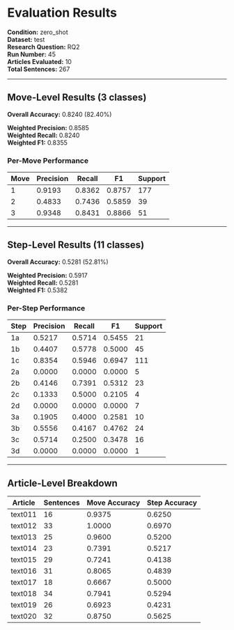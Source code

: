 # Evaluation Results

**Condition:** zero_shot  
**Dataset:** test  
**Research Question:** RQ2  
**Run Number:** 45  
**Articles Evaluated:** 10  
**Total Sentences:** 267  

---

## Move-Level Results (3 classes)

**Overall Accuracy:** 0.8240 (82.40%)  

**Weighted Precision:** 0.8585  
**Weighted Recall:** 0.8240  
**Weighted F1:** 0.8355  

### Per-Move Performance

| Move | Precision | Recall | F1 | Support |
|------|-----------|--------|----|---------|
| 1 | 0.9193 | 0.8362 | 0.8757 | 177 |
| 2 | 0.4833 | 0.7436 | 0.5859 | 39 |
| 3 | 0.9348 | 0.8431 | 0.8866 | 51 |

---

## Step-Level Results (11 classes)

**Overall Accuracy:** 0.5281 (52.81%)  

**Weighted Precision:** 0.5917  
**Weighted Recall:** 0.5281  
**Weighted F1:** 0.5382  

### Per-Step Performance

| Step | Precision | Recall | F1 | Support |
|------|-----------|--------|----|---------|
| 1a | 0.5217 | 0.5714 | 0.5455 | 21 |
| 1b | 0.4407 | 0.5778 | 0.5000 | 45 |
| 1c | 0.8354 | 0.5946 | 0.6947 | 111 |
| 2a | 0.0000 | 0.0000 | 0.0000 | 5 |
| 2b | 0.4146 | 0.7391 | 0.5312 | 23 |
| 2c | 0.1333 | 0.5000 | 0.2105 | 4 |
| 2d | 0.0000 | 0.0000 | 0.0000 | 7 |
| 3a | 0.1905 | 0.4000 | 0.2581 | 10 |
| 3b | 0.5556 | 0.4167 | 0.4762 | 24 |
| 3c | 0.5714 | 0.2500 | 0.3478 | 16 |
| 3d | 0.0000 | 0.0000 | 0.0000 | 1 |

---

## Article-Level Breakdown

| Article | Sentences | Move Accuracy | Step Accuracy |
|---------|-----------|---------------|---------------|
| text011 | 16 | 0.9375 | 0.6250 |
| text012 | 33 | 1.0000 | 0.6970 |
| text013 | 25 | 0.9600 | 0.5200 |
| text014 | 23 | 0.7391 | 0.5217 |
| text015 | 29 | 0.7241 | 0.4138 |
| text016 | 31 | 0.8065 | 0.4839 |
| text017 | 18 | 0.6667 | 0.5000 |
| text018 | 34 | 0.7941 | 0.5294 |
| text019 | 26 | 0.6923 | 0.4231 |
| text020 | 32 | 0.8750 | 0.5625 |
